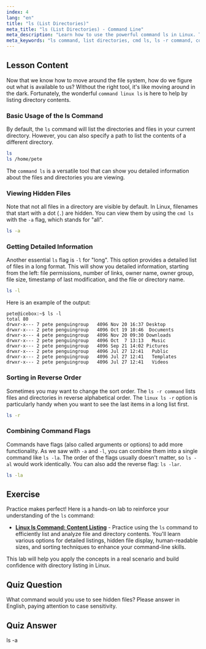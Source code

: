 ```yaml
---
index: 4
lang: "en"
title: "ls (List Directories)"
meta_title: "ls (List Directories) - Command Line"
meta_description: "Learn how to use the powerful command ls in Linux. This guide covers how to list directory contents, view hidden files with ls -a, get detailed listings with ls -l, and use the ls -r command to reverse sort. A perfect lesson for mastering the cmd ls."
meta_keywords: "ls command, list directories, cmd ls, ls -r command, command ls, linux ls -r, command linux ls, hidden files, Linux commands, beginner Linux"
---
```


## Lesson Content

Now that we know how to move around the file system, how do we figure out what is available to us? Without the right tool, it's like moving around in the dark. Fortunately, the wonderful `command linux ls` is here to help by listing directory contents.

### Basic Usage of the ls Command

By default, the `ls` command will list the directories and files in your current directory. However, you can also specify a path to list the contents of a different directory.

```bash
ls
ls /home/pete
```

The `command ls` is a versatile tool that can show you detailed information about the files and directories you are viewing.

### Viewing Hidden Files

Note that not all files in a directory are visible by default. In Linux, filenames that start with a dot (`.`) are hidden. You can view them by using the `cmd ls` with the `-a` flag, which stands for "all".

```bash
ls -a
```

### Getting Detailed Information

Another essential `ls` flag is `-l` for "long". This option provides a detailed list of files in a long format. This will show you detailed information, starting from the left: file permissions, number of links, owner name, owner group, file size, timestamp of last modification, and the file or directory name.

```bash
ls -l
```

Here is an example of the output:

```plaintext
pete@icebox:~$ ls -l
total 80
drwxr-x--- 7 pete penguingroup   4096 Nov 20 16:37 Desktop
drwxr-x--- 2 pete penguingroup   4096 Oct 19 10:46  Documents
drwxr-x--- 4 pete penguingroup   4096 Nov 20 09:30 Downloads
drwxr-x--- 2 pete penguingroup   4096 Oct  7 13:13   Music
drwxr-x--- 2 pete penguingroup   4096 Sep 21 14:02 Pictures
drwxr-x--- 2 pete penguingroup   4096 Jul 27 12:41   Public
drwxr-x--- 2 pete penguingroup   4096 Jul 27 12:41   Templates
drwxr-x--- 2 pete penguingroup   4096 Jul 27 12:41   Videos
```

### Sorting in Reverse Order

Sometimes you may want to change the sort order. The `ls -r command` lists files and directories in reverse alphabetical order. The `linux ls -r` option is particularly handy when you want to see the last items in a long list first.

```bash
ls -r
```

### Combining Command Flags

Commands have flags (also called arguments or options) to add more functionality. As we saw with `-a` and `-l`, you can combine them into a single command like `ls -la`. The order of the flags usually doesn't matter, so `ls -al` would work identically. You can also add the reverse flag: `ls -lar`.

```bash
ls -la
```

## Exercise

Practice makes perfect! Here is a hands-on lab to reinforce your understanding of the `ls` command:

- **[Linux ls Command: Content Listing](https://labex.io/labs/linux-linux-ls-command-content-listing-219205)** - Practice using the `ls` command to efficiently list and analyze file and directory contents. You'll learn various options for detailed listings, hidden file display, human-readable sizes, and sorting techniques to enhance your command-line skills.

This lab will help you apply the concepts in a real scenario and build confidence with directory listing in Linux.

## Quiz Question

What command would you use to see hidden files? Please answer in English, paying attention to case sensitivity.

## Quiz Answer

ls -a
